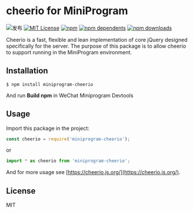 # cheerio for MiniProgram

![发布](https://github.com/crazyurus/miniprogram-cheerio/actions/workflows/publish.yaml/badge.svg)
[![MIT License](https://img.shields.io/badge/license-MIT-blue.svg)](LICENSE)
[![npm](https://badgen.net/npm/v/miniprogram-cheerio)](https://www.npmjs.com/package/miniprogram-cheerio)
[![npm dependents](https://badgen.net/npm/dependents/miniprogram-cheerio)](https://www.npmjs.com/package/miniprogram-cheerio?activeTab=dependents)
[![npm downloads](https://badgen.net/npm/dt/miniprogram-cheerio)](https://www.npmjs.com/package/miniprogram-cheerio)

Cheerio is a fast, flexible and lean implementation of core jQuery designed specifically for the server. The purpose of this package is to allow cheerio to support running in the MiniProgram environment.

## Installation

```
$ npm install miniprogram-cheerio
```

And run **Build npm** in WeChat Miniprogram Devtools

## Usage

Import this package in the project:

```js
const cheerio = require('miniprogram-cheerio');
```

or

```js
import * as cheerio from 'miniprogram-cheerio';
```

And for more usage see [https://cheerio.js.org/](https://cheerio.js.org/).

## License

MIT
